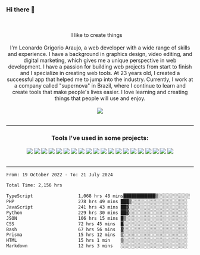 ### Hi there 👋

<!--
**leonardogrig/leonardogrig** is a ✨ _special_ ✨ repository because its `README.md` (this file) appears on your GitHub profile.

Here are some ideas to get you started:

- 🔭 I’m currently working on ...
- 🌱 I’m currently learning ...
- 👯 I’m looking to collaborate on ...
- 🤔 I’m looking for help with ...
- 💬 Ask me about ...
- 📫 How to reach me: ...
- 😄 Pronouns: ...
- ⚡ Fun fact: ...
-->




<br/>
<br/>

<div align="center">I like to create things <img src="https://cdn-icons-png.flaticon.com/512/4803/4803405.png" width="13"/><br/><br/>I'm Leonardo Grigorio Araujo, a web developer with a wide range of skills and experience. I have a background in graphics design, video editing, and digital marketing, which gives me a unique perspective in web development. I have a passion for building web projects from start to finish and I specialize in creating web tools. At 23 years old, I created a successful app that helped me to jump into the industry. Currently, I work at a company called "supernova" in Brazil, where I continue to learn and create tools that make people's lives easier. I love learning and creating things that people will use and enjoy.</div>
<br/>
<div align="center">
    <a href="https://www.linkedin.com/in/leonardogrig/">
        <img src="https://img.shields.io/badge/LinkedIn-000?style=for-the-badge&logo=linkedin&logoColor=white"/>
    </a>
</div>

<br/>
<hr/>

<div align="center">
    <h3 align="center">Tools I've used in some projects:</h3>
    <div display="flex">
        <img src="https://img.shields.io/badge/Git-F05032?style=for-the-badge&logo=Git&logoColor=white"/>
        <img src="https://img.shields.io/badge/npm-CB3837?style=for-the-badge&logo=npm&logoColor=white"/>
        <img src="https://img.shields.io/badge/JavaScript-F7DF1E?style=for-the-badge&logo=JavaScript&logoColor=black"/>
        <img src="https://img.shields.io/badge/Wordpress-21759B?style=for-the-badge&logo=WordPress&logoColor=white"/>
        <img src="https://img.shields.io/badge/Next.js-000000?style=for-the-badge&logo=Next.js&logoColor=white"/>
        <img src="https://img.shields.io/badge/Docker-2496ED?style=for-the-badge&logo=Docker&logoColor=white"/>
        <img src="https://img.shields.io/badge/BTC-F7931A?style=for-the-badge&logo=Bitcoin&logoColor=white"/>
        <img src="https://img.shields.io/badge/AWS-232F3E?style=for-the-badge&logo=Amazon%20AWS&logoColor=white"/>
        <img src="https://img.shields.io/badge/Adobe%20xd-FF61F6?style=for-the-badge&logo=Adobe%20XD&logoColor=white"/>
        <img src="https://img.shields.io/badge/Premiere-9999FF?style=for-the-badge&logo=Adobe%20Premiere%20Pro&logoColor=white"/>
        <img src="https://img.shields.io/badge/Photoshop-31A8FF?style=for-the-badge&logo=Adobe%20Photoshop&logoColor=white"/>
        <img src="https://img.shields.io/badge/Illustrator-FF9A00?style=for-the-badge&logo=Adobe%20Illustrator&logoColor=white"/>
        <img src="https://img.shields.io/badge/After%20effects-9999FF?style=for-the-badge&logo=Adobe%20After%20Effects&logoColor=white"/>
        <img src="https://img.shields.io/badge/node.js-6DA55F?style=for-the-badge&logo=node.js&logoColor=white"/>
        <img src="https://img.shields.io/badge/React-20232A?style=for-the-badge&logo=react&logoColor=61DAFB"/>
        <img src="https://img.shields.io/badge/C++-00599C?style=for-the-badge&logo=C&logoColor=white"/>
        <img src="https://img.shields.io/badge/Amazon_AWS-232F3E?style=for-the-badge&logo=amazon-aws&logoColor=white"/>
        <img src="https://img.shields.io/badge/MySQL-00000F?style=for-the-badge&logo=mysql&logoColor=white"/>
        <img src="https://img.shields.io/badge/MongoDB-4EA94B?style=for-the-badge&logo=mongodb&logoColor=white"/>
        <img src="https://img.shields.io/badge/PHP-%23C21325?style=for-the-badge&logo=php&logoColor=white"/>
    </div>
</div>

<br/>
<hr/>

<p align="center">
 

<!--START_SECTION:waka-->

```txt
From: 19 October 2022 - To: 21 July 2024

Total Time: 2,156 hrs

TypeScript                 1,068 hrs 48 mins████████████▒░░░░░░░░░░░░   49.35 %
PHP                        278 hrs 49 mins ███▒░░░░░░░░░░░░░░░░░░░░░   12.87 %
JavaScript                 241 hrs 43 mins ██▓░░░░░░░░░░░░░░░░░░░░░░   11.16 %
Python                     229 hrs 30 mins ██▓░░░░░░░░░░░░░░░░░░░░░░   10.60 %
JSON                       106 hrs 15 mins █▒░░░░░░░░░░░░░░░░░░░░░░░   04.91 %
CSS                        72 hrs 45 mins  █░░░░░░░░░░░░░░░░░░░░░░░░   03.36 %
Bash                       67 hrs 56 mins  ▓░░░░░░░░░░░░░░░░░░░░░░░░   03.14 %
Prisma                     15 hrs 12 mins  ▒░░░░░░░░░░░░░░░░░░░░░░░░   00.70 %
HTML                       15 hrs 1 min    ▒░░░░░░░░░░░░░░░░░░░░░░░░   00.69 %
Markdown                   12 hrs 3 mins   ░░░░░░░░░░░░░░░░░░░░░░░░░   00.56 %
```

<!--END_SECTION:waka-->

</p>

